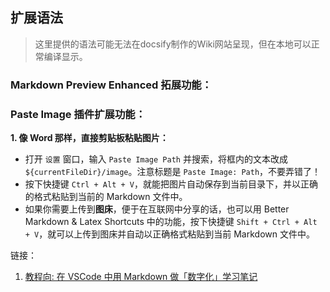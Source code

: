 ## 扩展语法

> 这里提供的语法可能无法在docsify制作的Wiki网站呈现，但在本地可以正常编译显示。

### Markdown Preview Enhanced 拓展功能：

### Paste Image 插件扩展功能：

**1. 像 Word 那样，直接剪贴板粘贴图片：**
 
- 打开 `设置` 窗口，输入 `Paste Image Path` 并搜索，将框内的文本改成 `${currentFileDir}/image`。注意标题是 `Paste Image: Path`，不要弄错了！
- 按下快捷键 `Ctrl + Alt + V`，就能把图片自动保存到当前目录下，并以正确的格式粘贴到当前的 Markdown 文件中。
- 如果你需要上传到**图床**，便于在互联网中分享的话，也可以用 Better Markdown & Latex Shortcuts 中的功能，按下快捷键 `Shift + Ctrl + Alt + V`，就可以上传到图床并自动以正确格式粘贴到当前 Markdown 文件中。

链接：

1. [教程向: 在 VSCode 中用 Markdown 做「数字化」学习笔记](https://zhuanlan.zhihu.com/p/366596107)



